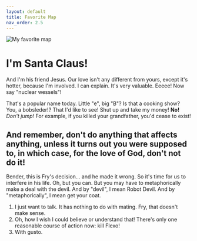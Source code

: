 ```yaml
---
layout: default
title: Favorite Map
nav_order: 2.5
---
```

![My favorite map](img/fav-map.png)
# I'm Santa Claus!

And I'm his friend Jesus. Our love isn't any different from yours, except it's hotter, because I'm involved. I can explain. It's very valuable. Eeeee! Now say "nuclear wessels"!

That's a popular name today. Little "e", big "B"? Is that a cooking show? You, a bobsleder!? That I'd like to see! Shut up and take my money! __No!__ *Don't jump!* For example, if you killed your grandfather, you'd cease to exist!

## And remember, don't do anything that affects anything, unless it turns out you were supposed to, in which case, for the love of God, don't not do it!

Bender, this is Fry's decision… and he made it wrong. So it's time for us to interfere in his life. Oh, but you can. But you may have to metaphorically make a deal with the devil. And by "devil", I mean Robot Devil. And by "metaphorically", I mean get your coat.

1. I just want to talk. It has nothing to do with mating. Fry, that doesn't make sense.
2. Oh, how I wish I could believe or understand that! There's only one reasonable course of action now: kill Flexo!
3. With gusto.
